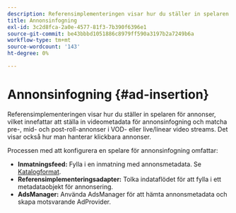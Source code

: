 ```yaml
---
description: Referensimplementeringen visar hur du ställer in spelaren för annonser, vilket innefattar att ställa in videometadata för annonsinfogning och matcha pre-, mid- och post-roll-annonser i VOD- eller live/linear video streams. Det visar också hur man hanterar klickbara annonser.
title: Annonsinfogning
exl-id: 3c2d8fca-2a0e-4577-81f3-7b390f6396e1
source-git-commit: be43bbbd1051886c8979ff590a3197b2a7249b6a
workflow-type: tm+mt
source-wordcount: '143'
ht-degree: 0%

---
```


# Annonsinfogning {#ad-insertion}

Referensimplementeringen visar hur du ställer in spelaren för annonser, vilket innefattar att ställa in videometadata för annonsinfogning och matcha pre-, mid- och post-roll-annonser i VOD- eller live/linear video streams. Det visar också hur man hanterar klickbara annonser.

Processen med att konfigurera en spelare för annonsinfogning omfattar:

* **Inmatningsfeed:** Fylla i en inmatning med annonsmetadata. Se [Katalogformat](../set-up-dev-environment/exploring-code/catalog-format.md).
* **Referensimplementeringsadapter:** Tolka indataflödet för att fylla i ett metadataobjekt för annonsering.
* **AdsManager:** Använda AdsManager för att hämta annonsmetadata och skapa motsvarande AdProvider.
